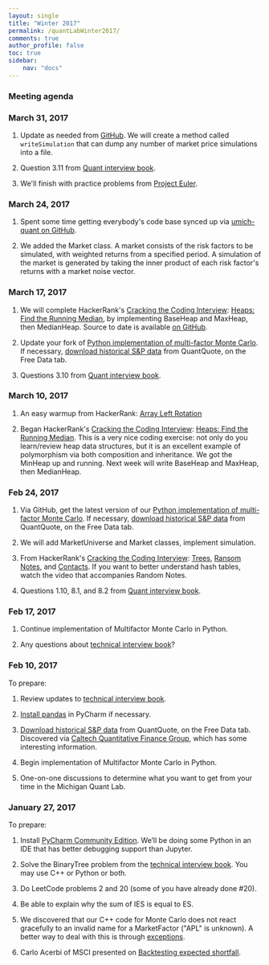 ```yaml
---
layout: single
title: "Winter 2017"
permalink: /quantLabWinter2017/
comments: true
author_profile: false
toc: true
sidebar:
    nav: "docs"
---
```

### Meeting agenda

### March 31, 2017

1. Update as needed from [GitHub](../github). We will create a method called `writeSimulation` that can dump any number of market price simulations into a file.

2. Question 3.11 from [Quant interview book](https://pbenson.github.io/docs/quantTechnicalQuestions/quantTechnicalQuestions.pdf).

3. We'll finish with practice problems from [Project Euler](https://projecteuler.net/sign_in).


### March 24, 2017

1. Spent some time getting everybody's code base synced up via [umich-quant on GitHub](https://github.com/pbenson/umich-quant).

2. We added the Market class. A market consists of the risk factors to be simulated, with weighted returns from a specified period. A simulation of the market is generated by taking the inner product of each risk factor's returns with a market noise vector.


### March 17, 2017

1. We will complete HackerRank's [Cracking the Coding Interview](https://www.hackerrank.com/domains/tutorials/cracking-the-coding-interview): [Heaps: Find the Running Median](https://www.hackerrank.com/challenges/ctci-find-the-running-median), by implementing BaseHeap and MaxHeap, then MedianHeap. Source to date is available [on GitHub](https://github.com/pbenson/umich-quant/tree/master/python/HackerRank/Running%20Median%20Heap).

2. Update your fork of [Python implementation of multi-factor Monte Carlo](https://github.com/pbenson/umich-quant/tree/master/python/MFMC). If necessary, [download historical S&P data](https://quantquote.com/historical-stock-data) from QuantQuote, on the Free Data tab.

3. Questions 3.10 from [Quant interview book](https://pbenson.github.io/docs/quantTechnicalQuestions/quantTechnicalQuestions.pdf).


### March 10, 2017

1. An easy warmup from HackerRank: [Array Left Rotation](https://www.hackerrank.com/challenges/array-left-rotation)

2. Began HackerRank's [Cracking the Coding Interview](https://www.hackerrank.com/domains/tutorials/cracking-the-coding-interview): [Heaps: Find the Running Median](https://www.hackerrank.com/challenges/ctci-find-the-running-median). This is a very nice coding exercise: not only do you learn/review heap data structures, but it is an excellent example of polymorphism via both composition and inheritance. We got the MinHeap up and running. Next week will write BaseHeap and MaxHeap, then MedianHeap.


### Feb 24, 2017

1. Via GitHub, get the latest version of our [Python implementation of multi-factor Monte Carlo](https://github.com/pbenson/umich-quant/tree/master/python/MFMC). If necessary, [download historical S&P data](https://quantquote.com/historical-stock-data) from QuantQuote, on the Free Data tab.

2. We will add MarketUniverse and Market classes, implement simulation.

3. From HackerRank's [Cracking the Coding Interview](https://www.hackerrank.com/domains/tutorials/cracking-the-coding-interview): [Trees](https://www.hackerrank.com/challenges/ctci-is-binary-search-tree), [Ransom Notes](https://www.hackerrank.com/challenges/ctci-ransom-note), and [Contacts](https://www.hackerrank.com/challenges/ctci-contacts). If you want to better understand hash tables, watch the video that accompanies Random Notes.

4. Questions 1.10, 8.1, and 8.2 from [Quant interview book](https://pbenson.github.io/docs/quantTechnicalQuestions/quantTechnicalQuestions.pdf).


### Feb 17, 2017

1. Continue implementation of Multifactor Monte Carlo in Python.

2. Any questions about [technical interview book](https://pbenson.github.io/docs/quantTechnicalQuestions/quantTechnicalQuestions.pdf)?


### Feb 10, 2017
To prepare:

1. Review updates to [technical interview book](https://pbenson.github.io/docs/quantTechnicalQuestions/quantTechnicalQuestions.pdf).

2. [Install pandas](https://www.jetbrains.com/help/pycharm/2016.3/installing-uninstalling-and-upgrading-packages.html) in PyCharm if necessary.

3. [Download historical S&P data](https://quantquote.com/historical-stock-data) from QuantQuote, on the Free Data tab. Discovered via [Caltech Quantitative Finance Group](http://quant.caltech.edu/historical-stock-data.html), which has some interesting information.

4. Begin implementation of Multifactor Monte Carlo in Python.

5. One-on-one discussions to determine what you want to get from your time in the Michigan Quant Lab.
    
### January 27, 2017
To prepare:
    
1. Install [PyCharm Community Edition](https://www.jetbrains.com/pycharm/download/). We’ll be doing some Python in an IDE that has better debugging support than Jupyter.

2. Solve the BinaryTree problem from the [technical interview book](https://pbenson.github.io/docs/quantTechnicalQuestions/quantTechnicalQuestions.pdf). You may use C++ or Python or both.

3. Do LeetCode problems 2 and 20 (some of you have already done #20).

4. Be able to explain why the sum of IES is equal to ES.

5. We discovered that our C++ code for Monte Carlo does not react gracefully to an invalid name for a MarketFactor ("APL" is unknown). A better way to deal with this is through [exceptions](http://stackoverflow.com/questions/8480640/how-to-throw-a-c-exception).

6. Carlo Acerbi of MSCI presented on [Backtesting expected shortfall](../docs/GeneralPropertiesOfBacktestableStatistics.pdf).
